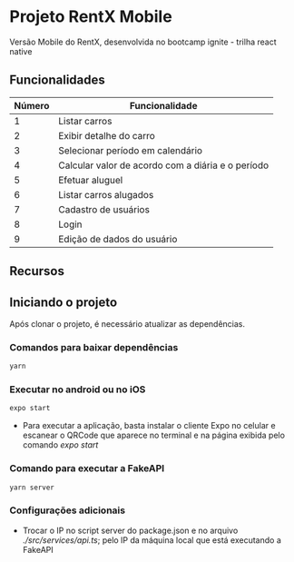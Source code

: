 # Projeto RentX Mobile

Versão Mobile do RentX, desenvolvida no bootcamp ignite - trilha react native

## Funcionalidades

| Número | Funcionalidade |
| - | - |
| 1 | Listar carros |
| 2 | Exibir detalhe do carro |
| 3 | Selecionar período em calendário |
| 4 | Calcular valor de acordo com a diária e o período |
| 5 | Efetuar aluguel |
| 6 | Listar carros alugados |
| 7 | Cadastro de usuários |
| 8 | Login |
| 9 | Edição de dados do usuário |

## Recursos

## Iniciando o projeto

Após clonar o projeto, é necessário atualizar as dependências.

### Comandos para baixar dependências

```bash
yarn
```

### Executar no android ou no iOS

```bash
expo start
```

* Para executar a aplicação, basta instalar o cliente Expo no celular e escanear o QRCode que aparece no terminal e na página exibida pelo comando *expo start*

### Comando para executar a FakeAPI

```bash
yarn server
```

### Configurações adicionais

- Trocar o IP no script server do package.json e no arquivo *./src/services/api.ts*; pelo IP da máquina local que está executando a FakeAPI
